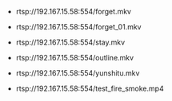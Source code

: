 + rtsp://192.167.15.58:554/forget.mkv

+ rtsp://192.167.15.58:554/forget_01.mkv

+ rtsp://192.167.15.58:554/stay.mkv

+ rtsp://192.167.15.58:554/outline.mkv

+ rtsp://192.167.15.58:554/yunshitu.mkv

+ rtsp://192.167.15.58:554/test_fire_smoke.mp4